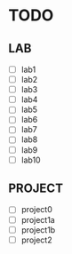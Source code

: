 # TODO

## LAB
- [ ] lab1
- [ ] lab2
- [ ] lab3
- [ ] lab4
- [ ] lab5
- [ ] lab6
- [ ] lab7
- [ ] lab8
- [ ] lab9
- [ ] lab10

## PROJECT
- [ ] project0
- [ ] project1a
- [ ] project1b
- [ ] project2